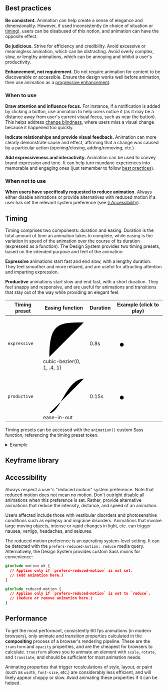 <!--lead
  Animation and other motion can help engage users, create memorable interactions, add expressiveness, and more. However, if used improperly, it can be distracting and annoying, most acutely for users with vestibular or photosensitivity disorders. The Design System provides styles and guidance for use of animation to help.
lead-->

## Best practices

**Be consistent.** Animation can help create a sense of elegance and dimensionality. However, if used inconsistently (in choice of situation or [timing](#timing)), users can be disabused of this notion, and animation can have the opposite effect.

**Be judicious.** Strive for efficiency and credibility. Avoid excessive or meaningless animation, which can be distracting. Avoid overly complex, slow, or lengthy animations, which can be annoying and inhibit a user's productivity.

**Enhancement, not requirement.** Do not require animation for content to be discoverable or accessible. Ensure the design works well before animation, then use animation as a [progressive enhancement](https://www.smashingmagazine.com/2009/04/progressive-enhancement-what-it-is-and-how-to-use-it/ "Progressive Enhancement: What It Is, And How To Use It? — Smashing Magazine").

### When to use

**Draw attention and influence focus.** For instance, if a notification is added by clicking a button, use animation to help users notice it (as it may be a distance away from user's current visual focus, such as near the button). This helps address [change blindness](https://www.nngroup.com/articles/change-blindness-definition/ "Change Blindness in UX — Nielsen Norman Group"), where users miss a visual change because it happened too quickly.

**Indicate relationships and provide visual feedback.** Animation can more clearly demonstrate cause and effect, affirming that a change was caused by a particular action (opening/closing, adding/removing, etc.)

**Add expressiveness and interactivity.** Animation can be used to convey brand expression and tone. It can help turn mundane experiences into memorable and engaging ones (just remember to follow [best practices](#best-practices)).

### When not to use

**When users have specifically requested to reduce animation.** Always either disable animations or provide alternatives with reduced motion if a user has set the relevant system preference (see [&sect; Accessibility](#accessibility)).

## Timing
Timing comprises two components: duration and easing. Duration is the total amount of time an animation takes to complete, while easing is the variation in speed of the animation over the course of its duration (expressed as a function). The Design System provides two timing presets, based on the intended purpose and feel of the animation:

**Expressive** animations start fast and end slow, with a lengthy duration. They feel smoother and more relaxed, and are useful for attracting attention and imparting expression.

**Productive** animations start slow and end fast, with a short duration. They feel snappy and responsive, and are useful for animations and transitions that stay out of the way while providing an elegant feel.

<table class="timing-table">
  <thead>
    <tr>
      <th>Timing preset</th>
      <th>Easing function</th>
      <th>Duration</th>
      <th>Example (click to play)</th>
    </tr>
  </thead>
  <tbody>
    <tr>
      <td><code>expressive</code></td>
      <td>
        <svg width="150" height="150" class="timing-graph easing-function" xmlns="http://www.w3.org/2000/svg">
          <path d="M 20 130 C20 20, 52 20, 130 20" class="easing-curve" />
        </svg><br>
        cubic-bezier(0, 1, .4, 1)
      </td>
      <td>0.8s</td>
      <td>
        <svg width="200" height="30" class="timing-graph" xmlns="http://www.w3.org/2000/svg">
          <circle r="6" cx="20" cy="15" class="easing-pacer"">
            <animateMotion class="easing-pacer-path" begin="none" dur="0.8s" path="M 0 0 L 160 0" calcMode="spline" keySplines="0 1 .4 1" keyTimes="0 ; 1" fill="freeze" />
          </circle>
        </svg>
      </td>
    </tr>
    <tr>
      <td><code>productive</code></td>
      <td>
        <svg width="150" height="150" class="timing-graph easing-function" xmlns="http://www.w3.org/2000/svg">
          <path d="M 20 130 C54.6 130, 75.4 20, 130 20" class="easing-curve" />
        </svg><br>
        ease-in-out
      </td>
      <td>0.15s</td>
      <td>
        <svg width="200" height="30" class="timing-graph" xmlns="http://www.w3.org/2000/svg">
          <circle r="6" cx="20" cy="15" class="easing-pacer"">
            <animateMotion class="easing-pacer-path" begin="none" dur="0.15s" path="M 0 0 L 160 0" calcMode="spline" keySplines=".42 0 .58 1" keyTimes="0 ; 1" fill="freeze" />
          </circle>
        </svg>
      </td>
    </tr>
  </tbody>
</table>

<script>
(function() {
  document.querySelectorAll(".timing-graph").forEach((graph) => {
    const pacerPath = graph.querySelector(".easing-pacer-path");

    if(pacerPath) {
      graph.addEventListener("click", () => {
        pacerPath.beginElement();
      });
    }
  });
}());
</script>

Timing presets can be accessed with the `animation()` custom Sass function, referencing the timing preset token.

<details>
  <summary>Example</summary>
  <div>

```css
/* Input SCSS. */
p {
  transition: all animation("expressive");
}

/* Output CSS. */
p {
  transition: all .8s cubic-bezier(0, 1, .4, 1);
}
```
  </div>
</details>

## Keyframe library

<!--twig
  {{ include("@tch/components/message/message.html.twig", {
    content: "<b>Coming soon.</b> Check back later for documentation of the library of prebuilt keyframe animations provided by the Design System.",
  }) }}
twig-->

## Accessibility

Always respect a user's "reduced motion" system preference. Note that reduced motion does not mean no motion. Don't outright disable all animations when this preference is set. Rather, provide alternative animations that reduce the intensity, distance, and speed of an animation.

Users affected include those with vestibular disorders and photosensitive conditions such as epilepsy and migraine disorders. Animations that involve large moving objects, intense or rapid changes in light, etc. can trigger nausea, vertigo, headaches, and seizures.

The reduced motion preference is an operating system-level setting. It can be detected with the `prefers-reduced-motion: reduce` media query. Alternatively, the Design System provides custom Sass mixins for convenience:

```css
@include motion-ok {
  // Applies only if `prefers-reduced-motion` is not set.
  // (Add animation here.)
}

@include reduced-motion {
  // Applies only if `prefers-reduced-motion` is set to `reduce`.
  // (Reduce or remove animation here.)
}
```

## Performance

To get the most performant, consistently 60 fps animations (in modern browsers), only animate and transition properties calculated in the **compositing** process of a browser's rendering pipeline. These are the `transform` and `opacity` properties, and are the cheapest for browsers to calculate. `transform` allows you to animate an element with `scale`, `rotate`, and `translate`, and should be sufficient for most animation needs.

Animating properties that trigger recalculations of style, layout, or paint (such as `width`, `font-size`, etc.) are considerably less efficient, and will likely appear choppy or slow. Avoid animating these properties if it can be helped.

<!--
Further reading:
https://www.designsystems.com/5-steps-for-including-motion-design-in-your-system/
https://xd.adobe.com/ideas/wp-content/uploads/2021/06/Animation-in-Design-Systems.pdf
https://www.smashingmagazine.com/2019/02/animation-design-system/
https://www.invisionapp.com/inside-design/motion-design-systems/
https://medium.com/@aviadtend/motion-design-system-practical-guide-8c15599262fe

Examples:
https://ant.design/docs/spec/motion
https://material.io/design/motion/understanding-motion.html#principles
https://www.carbondesignsystem.com/guidelines/motion/overview/
https://www.ibm.com/design/language/animation/overview/
https://developer.apple.com/design/human-interface-guidelines/macos/visual-design/animation/
https://developer.apple.com/design/human-interface-guidelines/ios/visual-design/animation/
https://developer.microsoft.com/en-us/fluentui#/styles/web/motion
https://design.gitlab.com/product-foundations/motion
https://www.audi.com/ci/en/guides/user-interface/ui-animation/response-effect.html 
-->